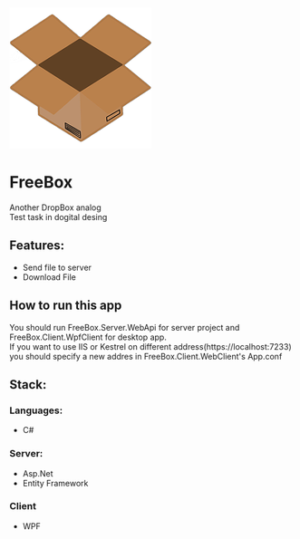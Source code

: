 ![logo_medium](Docs/Logo/logo_medium.png)
# FreeBox
Another DropBox analog\
Test task in dogital desing

## Features:
- Send file to server
- Download File

## How to run this app
You should run FreeBox.Server.WebApi for server project and FreeBox.Client.WpfClient for desktop app.\
If you want to use IIS or Kestrel on different address(https://localhost:7233) you should specify a new addres in FreeBox.Client.WebClient's App.conf

## Stack:
### Languages:
- C#
### Server:
- Asp.Net
- Entity Framework
### Client
- WPF
